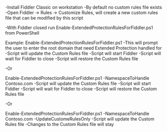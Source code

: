 -Install Fiddler Classic on workstation
-By default no custom rules file exists
-Open Fiddler -> Rules -> Customize Rules, will create a new custom rules file that can be modified by this script

-With Fiddler closed run Enable-ExtendedProtectionRulesForFiddler.ps1 from PowerShell

Example:
Enable-ExtendedProtectionRulesForFiddler.ps1
-This will prompt the user to enter the root domain that need Extended Protection handled for
-Script will update the Custom Rules file
-Script will start Fiddler
-Script will wait for Fiddler to close
-Script will restore the Custom Rules file

-Or

Enable-ExtendedProtectionRulesForFiddler.ps1 -NamespaceToHandle Contoso.com
-Script will update the Custom Rules file
-Script will start Fiddler
-Script will wait for Fiddler to close
-Script will restore the Custom Rules file

-Or

Enable-ExtendedProtectionRulesForFiddler.ps1 -NamespaceToHandle Contoso.com -UpdateCustomeRulesOnly
-Script will update the Custom Rules file
-Changes to the Custom Rules file will stay
